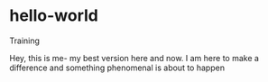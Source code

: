 # hello-world
Training


Hey, this is me- my best version here and now. I am here to make a difference and something phenomenal is about to happen
